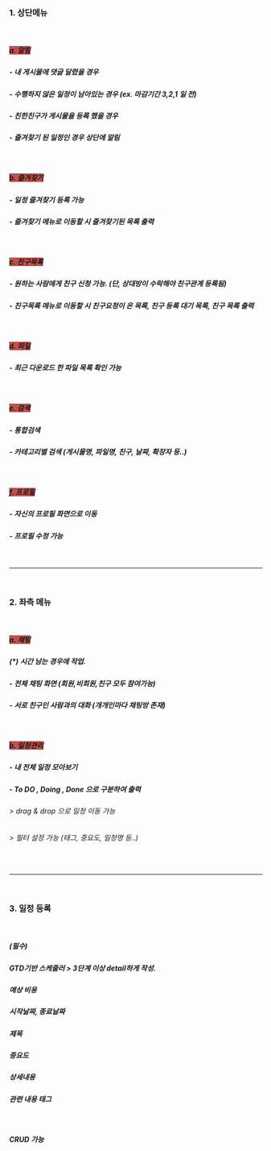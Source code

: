 ### **1. 상단메뉴**

<br/> 

##### <span style='background-color: #C0504D'>a. 알림 </span>
##### - 내 게시물에 댓글 달렸을 경우 
##### - 수행하지 않은 일정이 남아있는 경우 (ex. 마감기간 3,2,1 일 전)
##### - 친한친구가 게시물을 등록 했을 경우 
##### - 즐겨찾기 된 일정인 경우 상단에 알림

<br/>

##### <span style='background-color: #C0504D'>b. 즐겨찾기</span>
##### - 일정 즐겨찾기 등록 가능
##### - 즐겨찾기 메뉴로 이동할 시 즐겨찾기된 목록 출력

<br/>

##### <span style='background-color: #C0504D'>c. 친구목록</span>
##### - 원하는 사람에게 친구 신청 가능. (단, 상대방이 수락해야 친구관계 등록됨)
##### - 친구목록 메뉴로 이동할 시 친구요청이 온 목록, 친구 등록 대기 목록, 친구 목록 출력 

<br/>

##### <span style='background-color: #C0504D'>d. 파일</span>
##### - 최근 다운로드 한 파일 목록 확인 가능

<br/>

##### <span style='background-color: #C0504D'>e. 검색</span>
##### - 통합검색
##### - 카테고리별 검색 (게시물명, 파일명, 친구, 날짜, 확장자 등..)

<br/>

##### <span style='background-color: #C0504D'>f. 프로필</span>
##### - 자신의 프로필 화면으로 이동
##### - 프로필 수정 가능


<br/>
<hr>
<br/>

### **2. 좌측 메뉴**

<br/>

##### <span style='background-color: #C0504D'>a. 채팅</span>
##### (*) 시간 남는 경우에 작업.
##### - 전체 채팅 화면 (회원,비회원,친구 모두 참여가능)
##### - 서로 친구인 사람과의 대화 (개개인마다 채팅방 존재)

<br/>

##### <span style='background-color: #C0504D'>b. 일정관리</span>
##### - 내 전체 일정 모아보기
##### - To DO , Doing , Done 으로 구분하여 출력 
###### > drag & drop 으로 일정 이동 가능 
###### > 필터 설정 가능 (태그, 중요도, 일정명 등..)


<br/>
<hr>
<br/>


### **3. 일정 등록**

<br/>

##### **(필수)**
#####  GTD기반 스케줄러 > 3단계 이상 detail하게 작성. 
#####  예상 비용 
#####  시작날짜, 종료날짜
#####  제목
##### 중요도
##### 상세내용
##### 관련 내용 태그

<br/>

##### CRUD 가능





